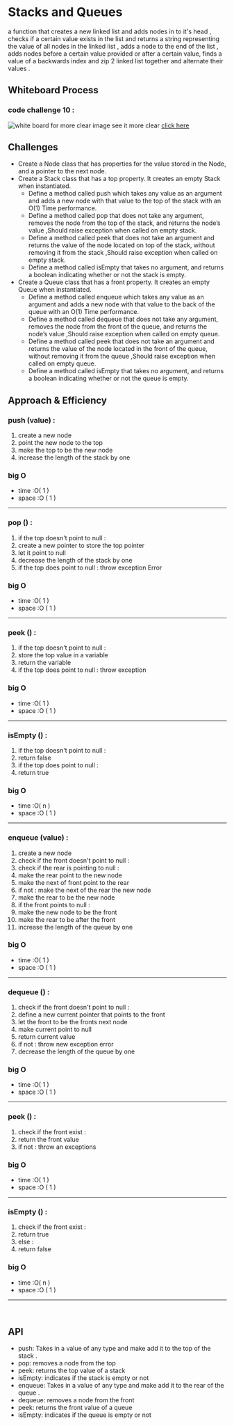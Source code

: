 # Stacks and Queues 
a function that creates a new linked list and adds nodes in to it's head , checks if a certain value exists in the list and returns a string representing the value of all nodes in the linked list , adds a node to the end of the list , adds nodes before a certain value provided or after a certain value, finds a value of a backwards index and zip 2 linked list together and alternate their values .

## Whiteboard Process
### code challenge 10 : 
![white board](./assets/cc10.png)
for more clear image see it more clear [click here](https://app.diagrams.net/#G1Bvlx6H18OBJsx9vjkUBtNLiHD74On-rW)


## Challenges
* Create a Node class that has properties for the value stored in the Node, and a pointer to the next node.
* Create a Stack class that has a top property. It creates an empty Stack when instantiated.
    * Define a method called push which takes any value as an argument and adds a new node with that value to the top of the stack with an O(1) Time performance.
    * Define a method called pop that does not take any argument, removes the node from the top of the stack, and returns the node’s value ,Should raise exception when called on empty stack.
    * Define a method called peek that does not take an argument and returns the value of the node located on top of the stack, without removing it from the stack ,Should raise exception when called on empty stack.
    * Define a method called isEmpty that takes no argument, and returns a boolean indicating whether or not the stack is empty.
* Create a Queue class that has a front property. It creates an empty Queue when instantiated.
    * Define a method called enqueue which takes any value as an argument and adds a new node with that value to the back of the queue with an O(1) Time performance.
    * Define a method called dequeue that does not take any argument, removes the node from the front of the queue, and returns the node’s value ,Should raise exception when called on empty queue.
    * Define a method called peek that does not take an argument and returns the value of the node located in the front of the queue, without removing it from the queue ,Should raise exception when called on empty queue.
    * Define a method called isEmpty that takes no argument, and returns a boolean indicating whether or not the queue is empty.
## Approach & Efficiency

### push (value) :
1. create a new node
2. point the new node to the top
3. make the top to be the new node
4. increase the length of the stack by one
### big O
* time  :O( 1 )
* space :O ( 1 )
***
###  pop () :
1. if the top doesn't point to null :
2. create a new pointer to store the top pointer
3. let it point to null
4. decrease the length of the stack by one
5. if the top does point to null : throw exception Error
### big O
* time  :O( 1 )
* space :O ( 1 )
***
### peek () :
1. if the top doesn't point to null :
2. store the top value in a variable 
3. return the variable 
4. if the top does point to null : throw exception 
### big O
* time  :O( 1 )
* space :O ( 1 )
***
### isEmpty () :
1. if the top doesn't point to null :
2. return false
3. if the top does point to null :
4. return true 
### big O
* time  :O( n )
* space :O ( 1 )
***
### enqueue (value) :
1. create a new node 
2. check if the front doesn't point to null : 
3. check if the rear is pointing to null :
4. make the rear point to the new node 
5. make the next of front point to the rear
7. if not : make the next of the rear the new node 
8. make the rear to be the new node 
9. if the front points to null : 
10. make the new node to be the front 
11. make the rear to be after the front 
12. increase the length of the queue by one
### big O
* time  :O( 1 )
* space :O ( 1 )
***
### dequeue () :
1. check if the front doesn't point to null : 
2. define a new current pointer that points to the front 
3. let the front to be the fronts next node 
4. make current point to null
5. return current value 
6. if not : throw new exception error
7. decrease the length of the queue by one
### big O
* time  :O( 1 )
* space :O ( 1 )
***
### peek () :
1. check if the front exist :
2. return the front value 
3. if not : throw an exceptions
### big O
* time  :O( 1 )
* space :O ( 1 )
***
### isEmpty () :
1. check if the front exist :
2. return true 
3. else : 
4. return false 
### big O
* time  :O( n )
* space :O ( 1 )
***
<br>

## API
* push: Takes in a value of any type and make add it to the top of the stack .
* pop: removes a node from the top 
* peek: returns the top value of a stack
* isEmpty: indicates if the stack is empty or not 
* enqueue: Takes in a value of any type and make add it to the rear of the queue .
* dequeue: removes a node from the front  
* peek: returns the front value of a queue
* isEmpty: indicates if the queue is empty or not 
